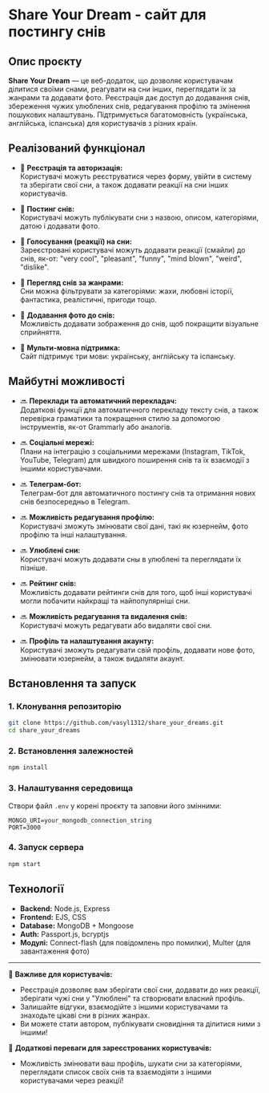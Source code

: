 

# Share Your Dream - сайт для постингу снів

## Опис проєкту  
**Share Your Dream** — це веб-додаток, що дозволяє користувачам ділитися своїми снами, реагувати на сни інших, переглядати їх за жанрами та додавати фото. Реєстрація дає доступ до додавання снів, збереження чужих улюблених снів, редагування профілю та змінення пошукових налаштувань. Підтримується багатомовність (українська, англійська, іспанська) для користувачів з різних країн.

## Реалізований функціонал  
- 🔹 **Реєстрація та авторизація:**  
  Користувачі можуть реєструватися через форму, увійти в систему та зберігати свої сни, а також додавати реакції на сни інших користувачів.

- 🔹 **Постинг снів:**  
  Користувачі можуть публікувати сни з назвою, описом, категоріями, датою і додавати фото.

- 🔹 **Голосування (реакції) на сни:**  
  Зареєстровані користувачі можуть додавати реакції (смайли) до снів, як-от: "very cool", "pleasant", "funny", "mind blown", "weird", "dislike".

- 🔹 **Перегляд снів за жанрами:**  
  Сни можна фільтрувати за категоріями: жахи, любовні історії, фантастика, реалістичні, пригоди тощо.

- 🔹 **Додавання фото до снів:**  
  Можливість додавати зображення до снів, щоб покращити візуальне сприйняття.

- 🔹 **Мульти-мовна підтримка:**  
  Сайт підтримує три мови: українську, англійську та іспанську.

## Майбутні можливості  
- 🔜 **Переклади та автоматичний перекладач:**  
  Додаткові функції для автоматичного перекладу тексту снів, а також перевірка граматики та покращення стилю за допомогою інструментів, як-от Grammarly або аналогів.

- 🔜 **Соціальні мережі:**  
  Плани на інтеграцію з соціальними мережами (Instagram, TikTok, YouTube, Telegram) для швидкого поширення снів та їх взаємодії з іншими користувачами.

- 🔜 **Телеграм-бот:**  
  Телеграм-бот для автоматичного постингу снів та отримання нових снів безпосередньо в Telegram.

- 🔜 **Можливість редагування профілю:**  
  Користувачі зможуть змінювати свої дані, такі як юзернейм, фото профілю та інші налаштування.

- 🔜 **Улюблені сни:**  
  Користувачі можуть додавати сны в улюблені та переглядати їх пізніше.

- 🔜 **Рейтинг снів:**  
  Можливість додавати рейтинги снів для того, щоб інші користувачі могли побачити найкращі та найпопулярніші сни.

- 🔜 **Можливість редагування та видалення снів:**  
  Користувачі можуть редагувати або видаляти свої сни.

- 🔜 **Профіль та налаштування акаунту:**  
  Користувачі зможуть редагувати свій профіль, додавати нове фото, змінювати юзернейм, а також видаляти акаунт.

## Встановлення та запуск  

### 1. Клонування репозиторію  
```sh
git clone https://github.com/vasyl1312/share_your_dreams.git
cd share_your_dreams
```

### 2. Встановлення залежностей  
```sh
npm install
```

### 3. Налаштування середовища  
Створи файл `.env` у корені проєкту та заповни його змінними:  
```
MONGO_URI=your_mongodb_connection_string
PORT=3000
```

### 4. Запуск сервера  
```sh
npm start
```

## Технології  
- **Backend:** Node.js, Express  
- **Frontend:** EJS, CSS  
- **Database:** MongoDB + Mongoose  
- **Auth:** Passport.js, bcryptjs  
- **Модулі:** Connect-flash (для повідомлень про помилки), Multer (для завантаження фото)

---

🎯 **Важливе для користувачів:**  
- Реєстрація дозволяє вам зберігати свої сни, додавати до них реакції, зберігати чужі сни у "Улюблені" та створювати власний профіль.
- Залишайте відгуки, взаємодійте з іншими користувачами та знаходьте цікаві сни в різних жанрах.
- Ви можете стати автором, публікувати сновидіння та ділитися ними з іншими!

🔹 **Додаткові переваги для зареєстрованих користувачів:**  
- Можливість змінювати ваш профіль, шукати сни за категоріями, переглядати список своїх снів та взаємодіяти з іншими користувачами через реакції!
